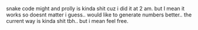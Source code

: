 snake
code might and prolly is kinda shit cuz i did it at 2 am.
but I mean it works so doesnt matter i guess.. would like to generate
numbers better.. the current way is kinda shit tbh.. but i mean feel free.